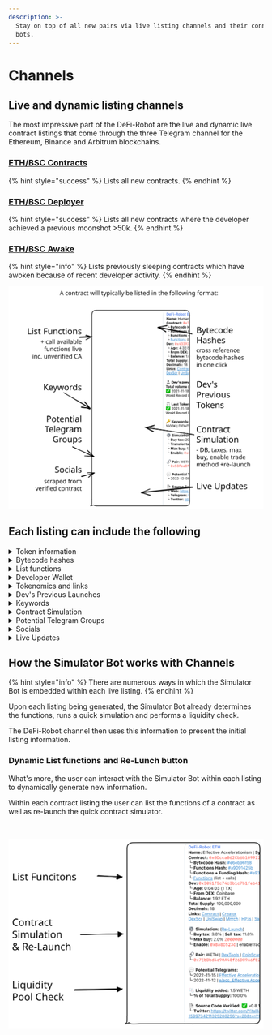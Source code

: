 ```yaml
---
description: >-
  Stay on top of all new pairs via live listing channels and their connected
  bots.
---
```


# Channels

## Live and dynamic listing channels

The most impressive part of the DeFi-Robot are the live and dynamic live contract listings that come through the three Telegram channel for the Ethereum, Binance and Arbitrum blockchains.

### [ETH/BSC Contracts](eth-bsc-contracts.md)&#x20;

{% hint style="success" %}
Lists all new contracts.
{% endhint %}

### [ETH/BSC Deployer](eth-bsc-deployer.md)

{% hint style="success" %}
Lists all new contracts where the developer achieved a previous moonshot >50k.
{% endhint %}

### [ETH/BSC Awake](eth-bsc-awake.md)&#x20;

{% hint style="info" %}
Lists previously sleeping contracts which have awoken because of recent developer activity.
{% endhint %}

<img src="../../.gitbook/assets/file.drawing.svg" alt="" class="gitbook-drawing">

## Each listing can include the following

<details>

<summary>Token information</summary>

First section of each listing always contains the token name, contract address and the corresponding trading ticker.

</details>

<details>

<summary>Bytecode hashes </summary>

Included are three hashes all clickable so you can quickly cross-reference previous launches for matching hashes.&#x20;

This is useful to see which past projects with matching hashes were scams and which ones were not.

**1. Bytecode Hash**

Where the bytecode of the contract is hashed.

#### 2. Functions Hash

Where the contract functions list and callable functions are hashed.

#### 3. Functions + Funding Hash

Where the contract functions and the funding source of developer's wallet (Binance, Coinbase, ...) are hashed together.&#x20;

Usually a dev use same DEX so could be useful to find all other contracts, with same hash, from same DEX.

</details>

<details>

<summary>List functions</summary>

Click **`functions`** and then **`/start`** on the next page to list all available functions. This works even with unverified contracts on the blockchain.

</details>

<details>

<summary>Developer Wallet</summary>

See the developer wallet and where it's funding came from as well as age of wallet.

</details>

<details>

<summary>Tokenomics and links</summary>

Here available is the total supply, decimals, and all necessary links about the contract.

</details>

<details>

<summary> Dev's Previous Launches</summary>

Split into two sections:

#### Dev's previous Best Token

* Total volume (swaps)
* Name | Ticker
* Launch date
* Links

#### Last Tokens summary

Lists and summary of last tokens

* Buys | Sells
* Links

</details>

<details>

<summary>Keywords</summary>

Quickly get an idea of what to expect with keywords such as:

* DIDN'T SCAM
* 400K
* RUGGED&#x20;

</details>

<details>

<summary>Contract Simulation</summary>

The results of the initial contract simulation are returned here where you can find information on:

* Buy and sell taxes
* Transfer tax
* Deadblocks
* Honeypot status
* Enable trading method

</details>

<details>

<summary>Potential Telegram Groups</summary>

This sections provides a list of Telegram groups which could correspond to the token launch.

</details>

<details>

<summary>Socials</summary>

This sections automatically parses any socials or websites found within the contract when verified.

</details>

<details>

<summary>Live Updates</summary>

Live updates occur for the token listing for up to 12 hours or up until it rugs. Notifications are useful  to see:

* Liquidity added
* How many pre-approvals&#x20;
* When token is live for trading
* How many swaps occurred
* If or when it rugs

</details>

## How the Simulator Bot works with Channels

{% hint style="info" %}
There are numerous ways in which the Simulator Bot is embedded within each live listing.
{% endhint %}

Upon each listing being generated, the Simulator Bot already determines the functions, runs a quick simulation and performs a liquidity check.&#x20;

The DeFi-Robot channel then uses this information to present the initial listing information.

### Dynamic List functions and Re-Lunch button

What's more, the user can interact with the Simulator Bot within each listing to dynamically generate new information.

Within each contract listing the user can list the functions of a contract as well as re-launch the quick contract simulator.

<figure><img src="../../.gitbook/assets/list-functions-and-re-launch-simulation.gif" alt=""><figcaption></figcaption></figure>

<img src="../../.gitbook/assets/file.drawing (14).svg" alt="" class="gitbook-drawing">
